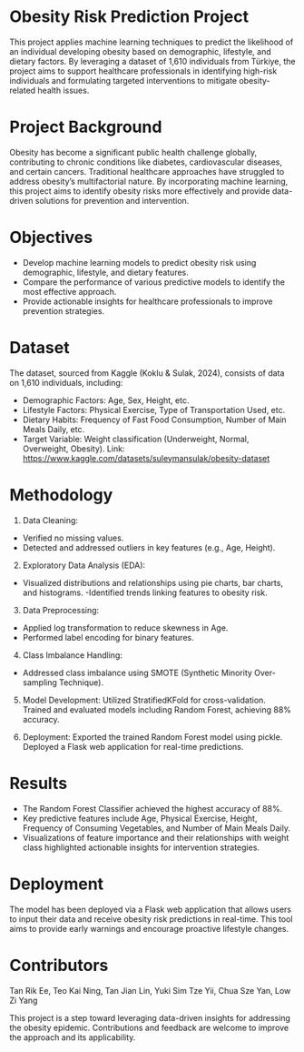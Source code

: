# Obesity Risk Prediction Project
This project applies machine learning techniques to predict the likelihood of an individual developing obesity based on demographic, lifestyle, and dietary factors. By leveraging a dataset of 1,610 individuals from Türkiye, the project aims to support healthcare professionals in identifying high-risk individuals and formulating targeted interventions to mitigate obesity-related health issues.

# Project Background
Obesity has become a significant public health challenge globally, contributing to chronic conditions like diabetes, cardiovascular diseases, and certain cancers. Traditional healthcare approaches have struggled to address obesity’s multifactorial nature. By incorporating machine learning, this project aims to identify obesity risks more effectively and provide data-driven solutions for prevention and intervention.

# Objectives
- Develop machine learning models to predict obesity risk using demographic, lifestyle, and dietary features.
- Compare the performance of various predictive models to identify the most effective approach.
- Provide actionable insights for healthcare professionals to improve prevention strategies.

# Dataset
The dataset, sourced from Kaggle (Koklu & Sulak, 2024), consists of data on 1,610 individuals, including:
- Demographic Factors: Age, Sex, Height, etc.
- Lifestyle Factors: Physical Exercise, Type of Transportation Used, etc.
- Dietary Habits: Frequency of Fast Food Consumption, Number of Main Meals Daily, etc.
- Target Variable: Weight classification (Underweight, Normal, Overweight, Obesity).
Link: https://www.kaggle.com/datasets/suleymansulak/obesity-dataset

# Methodology
1. Data Cleaning:
- Verified no missing values.
- Detected and addressed outliers in key features (e.g., Age, Height).

2. Exploratory Data Analysis (EDA):
- Visualized distributions and relationships using pie charts, bar charts, and histograms.
-Identified trends linking features to obesity risk.

3. Data Preprocessing:
- Applied log transformation to reduce skewness in Age.
- Performed label encoding for binary features.

4. Class Imbalance Handling:
- Addressed class imbalance using SMOTE (Synthetic Minority Over-sampling Technique).

5. Model Development:
Utilized StratifiedKFold for cross-validation.
Trained and evaluated models including Random Forest, achieving 88% accuracy.

6. Deployment:
Exported the trained Random Forest model using pickle.
Deployed a Flask web application for real-time predictions.

# Results
- The Random Forest Classifier achieved the highest accuracy of 88%.
- Key predictive features include Age, Physical Exercise, Height, Frequency of Consuming Vegetables, and Number of Main Meals Daily.
- Visualizations of feature importance and their relationships with weight class highlighted actionable insights for intervention strategies.

# Deployment
The model has been deployed via a Flask web application that allows users to input their data and receive obesity risk predictions in real-time. This tool aims to provide early warnings and encourage proactive lifestyle changes.

# Contributors
Tan Rik Ee, Teo Kai Ning, Tan Jian Lin, Yuki Sim Tze Yii, Chua Sze Yan, Low Zi Yang

This project is a step toward leveraging data-driven insights for addressing the obesity epidemic. Contributions and feedback are welcome to improve the approach and its applicability.
